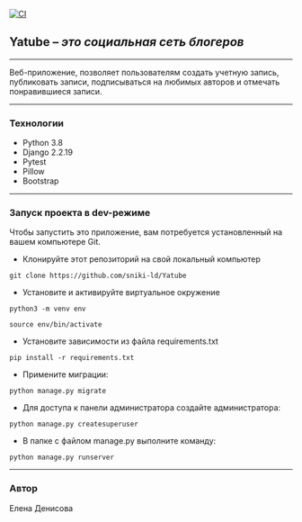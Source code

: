[![CI](https://github.com/yandex-praktikum/hw05_final/actions/workflows/python-app.yml/badge.svg?branch=master)](https://github.com/yandex-praktikum/hw05_final/actions/workflows/python-app.yml)

## Yatube – _это социальная сеть блогеров_
___


Веб-приложение, позволяет  пользователям  создать учетную запись, публиковать записи, подписываться на любимых авторов
и отмечать понравившиеся записи.
___
### Технологии

- Python 3.8
- Django 2.2.19 
- Pytest 
- Pillow 
- Bootstrap
___

### Запуск проекта в dev-режиме
Чтобы запустить это приложение, вам потребуeтся установленный на вашем компьютере Git.

- Клонируйте этот репозиторий на свой локальный компьютер
  
```
git clone https://github.com/sniki-ld/Yatube
```
- Установите и активируйте виртуальное окружение
  
```
python3 -m venv env
```
```
source env/bin/activate
```
- Установите зависимости из файла requirements.txt
```
pip install -r requirements.txt
``` 

- Примените миграции:

```
python manage.py migrate
```
- Для доступа к панели администратора создайте администратора:
```
python manage.py createsuperuser
```
- В папке с файлом manage.py выполните команду:
```
python manage.py runserver
```
___
### Автор
Елена Денисова
